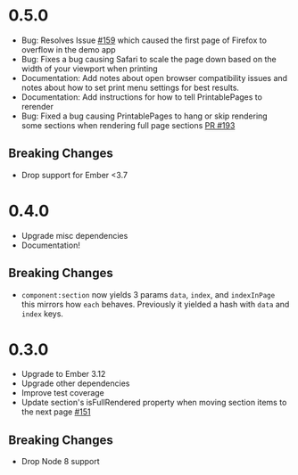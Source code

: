 # 0.5.0

- Bug: Resolves Issue [#159](https://github.com/forge512/ember-printable-pages/issues/159) which caused the first page of Firefox to overflow in the demo app
- Bug: Fixes a bug causing Safari to scale the page down based on the width of your viewport when printing
- Documentation: Add notes about open browser compatibility issues and notes about how to set print menu settings for best results.
- Documentation: Add instructions for how to tell PrintablePages to rerender
- Bug: Fixed a bug causing PrintablePages to hang or skip rendering some sections when rendering full page sections [PR #193](https://github.com/forge512/ember-printable-pages/pull/193)

## Breaking Changes

- Drop support for Ember <3.7

# 0.4.0

- Upgrade misc dependencies
- Documentation!

## Breaking Changes

- `component:section` now yields 3 params `data`, `index`, and `indexInPage` this mirrors how `each` behaves. Previously it yielded a hash with `data` and `index` keys.


# 0.3.0

- Upgrade to Ember 3.12
- Upgrade other dependencies
- Improve test coverage
- Update section's isFullRendered property when moving section items to the next page [#151](https://github.com/forge512/ember-printable-pages/pull/151)

## Breaking Changes

- Drop Node 8 support
